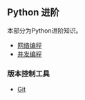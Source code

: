 ## Python 进阶
本部分为Python进阶知识。

- [网络编程](Network_Programming.md)
- [并发编程](Concurrent_Programming.md)


### 版本控制工具
- [Git](Git.md)
